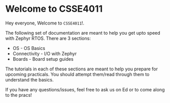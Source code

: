 # Welcome to CSSE4011

Hey everyone, Welcome to `CSSE4011`!.

The following set of documentation are meant to help you get upto speed with Zephyr RTOS. There are 3 sections:

*  OS               - OS Basics
*  Connectivity     - I/O with Zephyr
*  Boards           - Board setup guides

The tutorials in each of these sections are meant to help you prepare for upcoming practicals. You should attempt them/read through them to understand the basics. 

If you have any questions/issues, feel free to ask us on Ed or to come along to the pracs!

